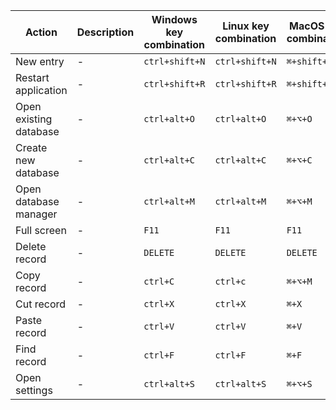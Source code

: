 | Action | Description | Windows key combination | Linux key combination | MacOS key combination
| ------ | ----------- | ----------------------- | --------------------- | --------------------- 
| New entry | - | `ctrl+shift+N` | `ctrl+shift+N` | `⌘+shift+N` 
| Restart application | - | `ctrl+shift+R` | `ctrl+shift+R` | `⌘+shift+R` |
| Open existing database | - | `ctrl+alt+O` | `ctrl+alt+O` | `⌘+⌥+O` |
| Create new database | - | `ctrl+alt+C` | `ctrl+alt+C` | `⌘+⌥+C`  |
| Open database manager | - | `ctrl+alt+M` | `ctrl+alt+M` | `⌘+⌥+M` |
| Full screen | - | `F11` | `F11` | `F11`
| Delete record | - | `DELETE` | `DELETE` | `DELETE`
| Copy record | - | `ctrl+C` | `ctrl+c` | `⌘+⌥+M`
| Cut record | - | `ctrl+X` | `ctrl+X` | `⌘+X`
| Paste record | - | `ctrl+V` | `ctrl+V` | `⌘+V`
| Find record | - | `ctrl+F` | `ctrl+F` | `⌘+F`
| Open settings | - | `ctrl+alt+S` | `ctrl+alt+S` | `⌘+⌥+S`
